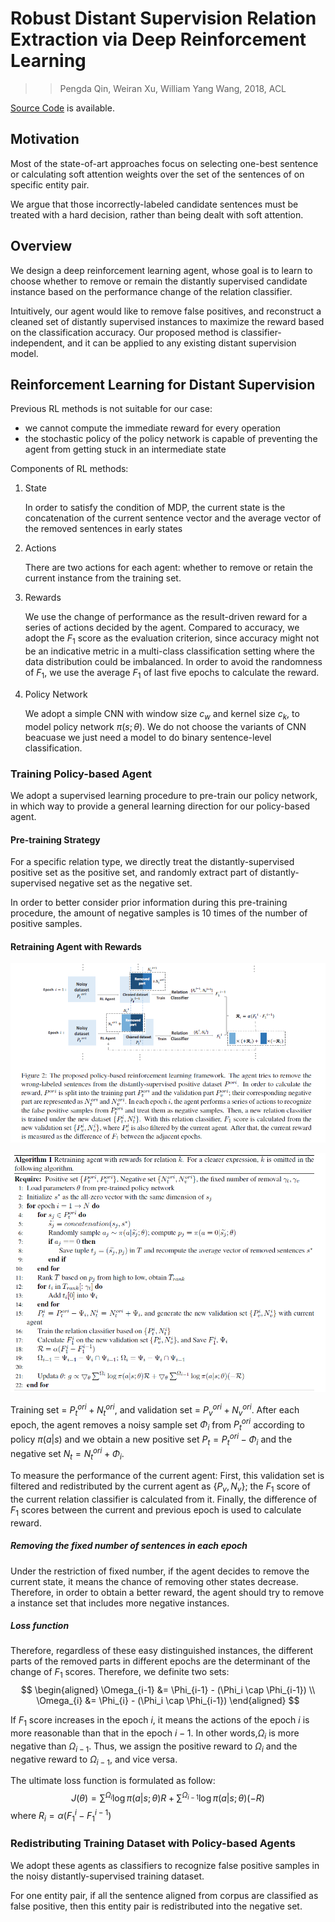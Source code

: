 # Robust Distant Supervision Relation Extraction via Deep Reinforcement Learning

>> Pengda Qin, Weiran Xu, William Yang Wang, 2018, ACL

[Source Code](https://github.com/Panda0406/Reinforcement-Learning-Distant-Supervision-RE) is available.

## Motivation

Most of the state-of-art approaches focus on selecting one-best sentence or calculating soft attention weights over the set of the sentences of on specific entity pair.

We argue that those incorrectly-labeled candidate sentences must be treated with a hard decision, rather than being dealt with soft attention.

## Overview

We design a deep reinforcement learning agent, whose goal is to learn to choose whether to remove or remain the distantly supervised candidate instance based on the performance change of the relation classifier.

Intuitively, our agent would like to remove false positives, and reconstruct a cleaned set of distantly supervised instances to maximize the reward based on the classification accuracy. Our proposed method is classifier-independent, and it can be applied to any existing distant supervision model.

## Reinforcement Learning for Distant Supervision

Previous RL methods is not suitable for our case:
* we cannot compute the immediate reward for every operation
* the stochastic policy of the policy network is capable of preventing the agent from getting stuck in an intermediate state

Components of RL methods:

1. State
   
   In order to satisfy the condition of MDP, the current state is the concatenation of the current sentence vector and the average vector of the removed sentences in early states

2. Actions
   
   There are two actions for each agent: whether to remove or retain the current instance from the training set.

3. Rewards
   
   We use the change of performance as the result-driven reward for a series of actions decided by the agent. Compared to accuracy, we adopt the $F_1$ score as the evaluation criterion, since accuracy might not be an indicative metric in a multi-class classification setting where the data distribution could be imbalanced. In order to avoid the randomness of $F_1$, we use the average $F_1$ of last five epochs to calculate the reward.

4. Policy Network
   
   We adopt a simple CNN with window size $c_w$ and kernel size $c_k$, to model policy network $\pi(s;\theta)$. We do not choose the variants of CNN beacuase we just need a model to do binary sentence-level classification.

### Training Policy-based Agent

We adopt a supervised learning procedure to pre-train our policy network, in which way to provide a general learning direction for our policy-based agent.

#### Pre-training Strategy

For a specific relation type, we directly treat the distantly-supervised positive set as the positive set, and randomly extract part of distantly-supervised negative set as the negative set.

In order to better consider prior information during this pre-training procedure, the amount of negative samples is 10 times of the number of positive samples.

#### Retraining Agent with Rewards

![](../Figs/re_robust_rl_1.png)

![](../Figs/re_robust_rl_2.png)

Training set = $P_t^{ori} + N_t^{ori}$, and validation set = $P_v^{ori} + N_v^{ori}$. After each epoch, the agent removes a noisy sample set $\Phi_i$ from $P_t^{ori}$ according to policy $\pi(a|s)$ and we obtain a new positive set $P_t = P_t^{ori} - \Phi_i$ and the negative set $N_t = N_t^{ori} + \Phi_i$.

To measure the performance of the current agent:
First, this validation set is filtered and redistributed by the current agent as $\{P_v,N_v\}$; the $F_1$ score of the current relation classifier is calculated from it. Finally, the difference of $F_1$ scores between the current and previous epoch is used to calculate reward.

##### Removing the fixed number of sentences in each epoch

Under the restriction of fixed number, if the agent decides to remove the current state, it means the chance of removing other states decrease. Therefore, in order to obtain a better reward, the agent should try to remove a instance set that includes more negative instances.

##### Loss function

Therefore, regardless of these easy distinguished instances, the different parts of the removed parts in different epochs are the determinant of the change of $F_1$ scores. Therefore, we definite two sets:
$$
\begin{aligned}
\Omega_{i-1} &= \Phi_{i-1} - (\Phi_i \cap \Phi_{i-1}) \\
\Omega_{i} &= \Phi_{i} - (\Phi_i \cap \Phi_{i-1})
\end{aligned}
$$

If $F_1$ score increases in the epoch $i$, it means the actions of the epoch $i$ is more reasonable than that in the epoch $i-1$. In other words,$\Omega_i$ is more negative than $\Omega_{i-1}$. Thus, we assign the positive reward to $\Omega_{i}$ and the negative reward to $\Omega_{i-1}$, and vice versa.

The ultimate loss function is formulated as follow:
$$
J(\theta) = \sum^{\Omega_i}\log \pi(a|s;\theta)R + \sum^{\Omega_{i-1}}\log \pi(a|s;\theta)(-R)
$$
where $R_i=\alpha(F_1^i - F_1^{i-1})$

### Redistributing Training Dataset with Policy-based Agents

We adopt these agents as classifiers to recognize false positive samples in the noisy distantly-supervised training dataset.

For one entity pair, if all the sentence aligned from corpus are classified as false positive, then this entity pair is redistributed into the negative set.